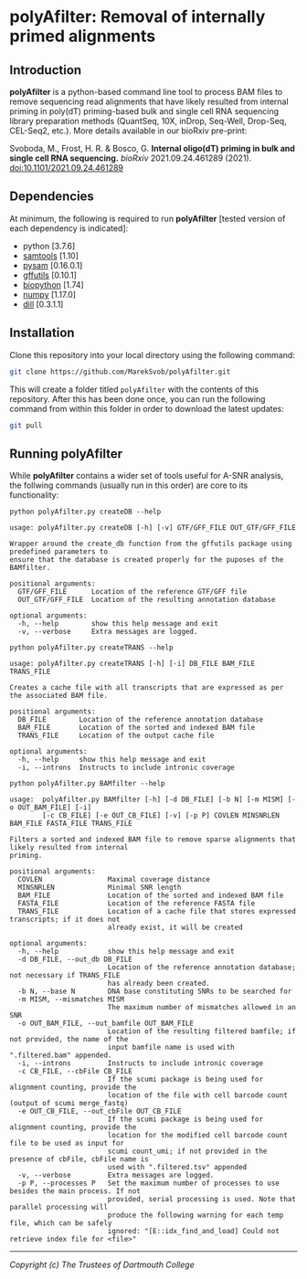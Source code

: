 # polyAfilter: Removal of internally primed alignments

## Introduction
**polyAfilter** is a python-based command line tool to process BAM files to remove sequencing read alignments that have likely resulted from internal priming in poly(dT) priming-based bulk and single cell RNA sequencing library preparation methods (QuantSeq, 10X, inDrop, Seq-Well, Drop-Seq, CEL-Seq2, etc.). More details available in our bioRxiv pre-print:

Svoboda, M., Frost, H. R. & Bosco, G. **Internal oligo(dT) priming in bulk and single cell RNA sequencing.** _bioRxiv_ 2021.09.24.461289 (2021). [doi:10.1101/2021.09.24.461289](https://doi.org/10.1101/2021.09.24.461289 )

## Dependencies

At minimum, the following is required to run **polyAfilter** [tested version of each dependency is indicated]:
* python [3.7.6]
* [samtools](http://www.htslib.org/) [1.10]
* [pysam](https://pysam.readthedocs.io/en/latest/) [0.16.0.1]
* [gffutils](http://daler.github.io/gffutils/) [0.10.1]
* [biopython](https://biopython.org/) [1.74]
* [numpy](https://numpy.org/doc/stable/) [1.17.0]
* [dill](https://dill.readthedocs.io/en/latest/) [0.3.1.1]

## Installation

Clone this repository into your local directory using the following command:

```bash
git clone https://github.com/MarekSvob/polyAfilter.git
```

This will create a folder titled `polyAfilter` with the contents of this repository.
After this has been done once, you can run the following command from within this folder in order to download the latest updates:

```bash
git pull
```

## Running polyAfilter

While **polyAfilter** contains a wider set of tools useful for A-SNR analysis, the follwing commands (usually run in this order) are core to its functionality:

```
python polyAfilter.py createDB --help
```
```
usage: polyAfilter.py createDB [-h] [-v] GTF/GFF_FILE OUT_GTF/GFF_FILE

Wrapper around the create_db function from the gffutils package using predefined parameters to
ensure that the database is created properly for the puposes of the BAMfilter.

positional arguments:
  GTF/GFF_FILE      Location of the reference GTF/GFF file
  OUT_GTF/GFF_FILE  Location of the resulting annotation database

optional arguments:
  -h, --help        show this help message and exit
  -v, --verbose     Extra messages are logged.
```

```
python polyAfilter.py createTRANS --help
```
```
usage: polyAfilter.py createTRANS [-h] [-i] DB_FILE BAM_FILE TRANS_FILE

Creates a cache file with all transcripts that are expressed as per the associated BAM file.

positional arguments:
  DB_FILE        Location of the reference annotation database
  BAM_FILE       Location of the sorted and indexed BAM file
  TRANS_FILE     Location of the output cache file

optional arguments:
  -h, --help     show this help message and exit
  -i, --introns  Instructs to include intronic coverage
```

```
python polyAfilter.py BAMfilter --help
```
```
usage:  polyAfilter.py BAMfilter [-h] [-d DB_FILE] [-b N] [-m MISM] [-o OUT_BAM_FILE] [-i]
        [-c CB_FILE] [-e OUT_CB_FILE] [-v] [-p P] COVLEN MINSNRLEN BAM_FILE FASTA_FILE TRANS_FILE

Filters a sorted and indexed BAM file to remove sparse alignments that likely resulted from internal
priming.

positional arguments:
  COVLEN                Maximal coverage distance
  MINSNRLEN             Minimal SNR length
  BAM_FILE              Location of the sorted and indexed BAM file
  FASTA_FILE            Location of the reference FASTA file
  TRANS_FILE            Location of a cache file that stores expressed transcripts; if it does not
                        already exist, it will be created

optional arguments:
  -h, --help            show this help message and exit
  -d DB_FILE, --out_db DB_FILE
                        Location of the reference annotation database; not necessary if TRANS_FILE
                        has already been created.
  -b N, --base N        DNA base constituting SNRs to be searched for
  -m MISM, --mismatches MISM
                        The maximum number of mismatches allowed in an SNR
  -o OUT_BAM_FILE, --out_bamfile OUT_BAM_FILE
                        Location of the resulting filtered bamfile; if not provided, the name of the
                        input bamfile name is used with ".filtered.bam" appended.
  -i, --introns         Instructs to include intronic coverage
  -c CB_FILE, --cbFile CB_FILE
                        If the scumi package is being used for alignment counting, provide the
                        location of the file with cell barcode count (output of scumi merge_fastq)
  -e OUT_CB_FILE, --out_cbFile OUT_CB_FILE
                        If the scumi package is being used for alignment counting, provide the
                        location for the modified cell barcode count file to be used as input for
                        scumi count_umi; if not provided in the presence of cbFile, cbFile name is
                        used with ".filtered.tsv" appended
  -v, --verbose         Extra messages are logged.
  -p P, --processes P   Set the maximum number of processes to use besides the main process. If not
                        provided, serial processing is used. Note that parallel processing will
                        produce the following warning for each temp file, which can be safely
                        ignored: "[E::idx_find_and_load] Could not retrieve index file for <file>"
```

---
_Copyright (c) The Trustees of Dartmouth College_
